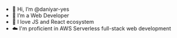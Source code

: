 - 👋 Hi, I’m @daniyar-yes
- 👀 I’m a Web Developer
- 🌱 I love JS and React ecosystem
- ☁️ I'm proficient in AWS Serverless full-stack web development


<!---
daniyar-yes/daniyar-yes is a ✨ special ✨ repository because its `README.md` (this file) appears on your GitHub profile.
You can click the Preview link to take a look at your changes.
--->
